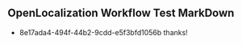 ## OpenLocalization Workflow Test MarkDown
* 8e17ada4-494f-44b2-9cdd-e5f3bfd1056b 
thanks!<!--HONumber=Mar16_HO3-->
